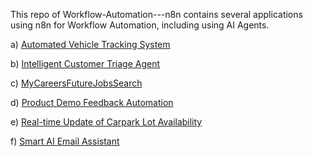 This repo of Workflow-Automation---n8n contains several applications using n8n for Workflow Automation, including using AI Agents.

a) [Automated Vehicle Tracking System](https://github.com/ThiamHuatTan/Workflow-Automation---n8n/blob/main/Automated%20Vehicle%20Tracking%20System%20using%20n8n.pdf)

b) [Intelligent Customer Triage Agent](https://github.com/ThiamHuatTan/Workflow-Automation---n8n/blob/main/Intelligent%20Customer%20Triage%20Agent%20using%20n8n.pdf)

c) [MyCareersFutureJobsSearch](https://github.com/ThiamHuatTan/Workflow-Automation---n8n/blob/main/MyCareersFutureJobs%20Extraction%20with%20n8n.pdf)

d) [Product Demo Feedback Automation](https://github.com/ThiamHuatTan/Workflow-Automation---n8n/blob/main/Product%20Demo%20Feedback%20Automation%20with%20n8n.pdf)

e) [Real-time Update of Carpark Lot Availability](https://github.com/ThiamHuatTan/Workflow-Automation---n8n/blob/main/Real-time%20Update%20of%20Carpark%20Lot%20Availability%20with%20n8n.pdf)

f) [Smart AI Email Assistant](https://github.com/ThiamHuatTan/Workflow-Automation---n8n/blob/main/Smart%20AI%20Email%20Assistant%20using%20n8n.pdf)
